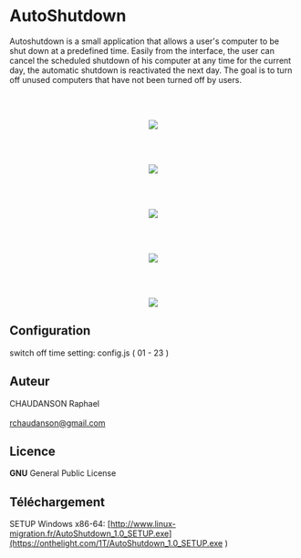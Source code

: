 
# AutoShutdown
Autoshutdown is a small application that allows a user's computer to be shut down at a predefined time. Easily from the interface, the user can cancel the scheduled shutdown of his computer at any time for the current day, the automatic shutdown is reactivated the next day. The goal is to turn off unused computers that have not been turned off by users.


<br><br>
<p align="center">
  <img src="http://www.linux-migration.fr/Home1b.jpg" />
</p>
<br><br>
<p align="center">
  <img src="http://www.linux-migration.fr/Home2b.jpg" />
</p>
<br><br>
<p align="center">
  <img src="http://www.linux-migration.fr/Home3b.jpg" />
</p>
<br><br>
<p align="center">
  <img src="http://www.linux-migration.fr/Home4b.jpg" />
</p>
<br><br>
<p align="center">
  <img src="http://www.linux-migration.fr/Home5b.jpg" />
</p>


## Configuration
switch off time setting: config.js ( 01 - 23 )


## Auteur
CHAUDANSON Raphael<br><br>
rchaudanson@gmail.com

## Licence

**GNU** General Public License

## Téléchargement
SETUP Windows x86-64: [http://www.linux-migration.fr/AutoShutdown_1.0_SETUP.exe](https://onthelight.com/1T/AutoShutdown_1.0_SETUP.exe
)

